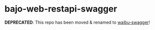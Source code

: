# bajo-web-restapi-swagger

**DEPRECATED**: This repo has been moved & renamed to [waibu-swagger](https://github.com/ardhi/waibu-swagger)!